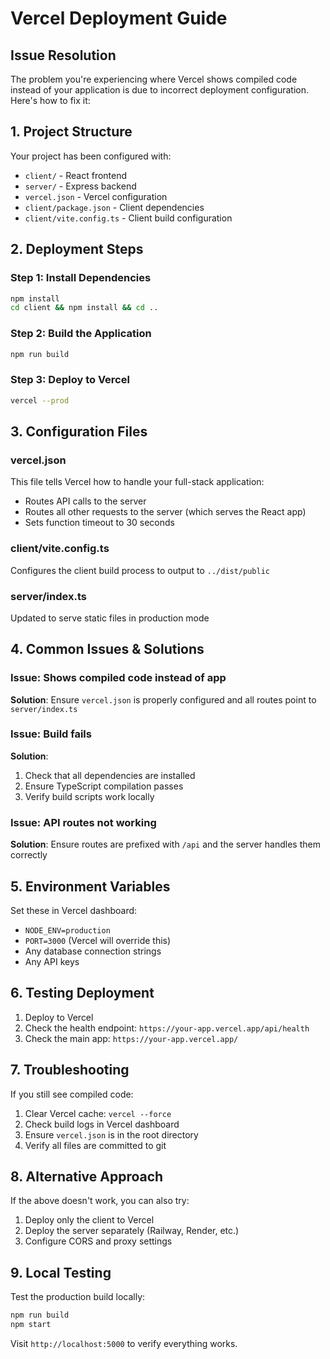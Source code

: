 # Vercel Deployment Guide

## Issue Resolution

The problem you're experiencing where Vercel shows compiled code instead of your application is due to incorrect deployment configuration. Here's how to fix it:

## 1. Project Structure

Your project has been configured with:
- `client/` - React frontend
- `server/` - Express backend
- `vercel.json` - Vercel configuration
- `client/package.json` - Client dependencies
- `client/vite.config.ts` - Client build configuration

## 2. Deployment Steps

### Step 1: Install Dependencies
```bash
npm install
cd client && npm install && cd ..
```

### Step 2: Build the Application
```bash
npm run build
```

### Step 3: Deploy to Vercel
```bash
vercel --prod
```

## 3. Configuration Files

### vercel.json
This file tells Vercel how to handle your full-stack application:
- Routes API calls to the server
- Routes all other requests to the server (which serves the React app)
- Sets function timeout to 30 seconds

### client/vite.config.ts
Configures the client build process to output to `../dist/public`

### server/index.ts
Updated to serve static files in production mode

## 4. Common Issues & Solutions

### Issue: Shows compiled code instead of app
**Solution**: Ensure `vercel.json` is properly configured and all routes point to `server/index.ts`

### Issue: Build fails
**Solution**: 
1. Check that all dependencies are installed
2. Ensure TypeScript compilation passes
3. Verify build scripts work locally

### Issue: API routes not working
**Solution**: Ensure routes are prefixed with `/api` and the server handles them correctly

## 5. Environment Variables

Set these in Vercel dashboard:
- `NODE_ENV=production`
- `PORT=3000` (Vercel will override this)
- Any database connection strings
- Any API keys

## 6. Testing Deployment

1. Deploy to Vercel
2. Check the health endpoint: `https://your-app.vercel.app/api/health`
3. Check the main app: `https://your-app.vercel.app/`

## 7. Troubleshooting

If you still see compiled code:
1. Clear Vercel cache: `vercel --force`
2. Check build logs in Vercel dashboard
3. Ensure `vercel.json` is in the root directory
4. Verify all files are committed to git

## 8. Alternative Approach

If the above doesn't work, you can also try:
1. Deploy only the client to Vercel
2. Deploy the server separately (Railway, Render, etc.)
3. Configure CORS and proxy settings

## 9. Local Testing

Test the production build locally:
```bash
npm run build
npm start
```

Visit `http://localhost:5000` to verify everything works. 